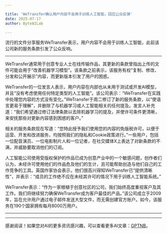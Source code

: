 ```yaml
---

title: 'WeTransfer确认用户内容不会用于训练人工智能，回应公众反弹'
date: 2025-07-17
author: ByteAILab

---
```


流行的文件分享服务WeTransfer表示，用户内容不会用于训练人工智能，此前该公司新的服务条款引发了公众反响。

---
WeTransfer通常用于创意专业人士在线传输作品，其更新的条款曾指出上传的文件可能会用于“改善机器学习模型”。该条款之前表示，该服务有权“复制、修改、分发和公开展示”内容，而更新版本引发了用户的困惑。

WeTransfer的一位发言人表示，用户内容在内部也从未用于测试或开发AI模型，并且“没有考虑使用任何特定类型的人工智能”。该公司表示：“WeTransfer在实践中处理您内容的方式没有变化。”WeTransfer于周二修订了新的服务条款，以“使语言更易于理解”，并删除了与机器学习或人工智能相关的任何提及。发言人补充道：“我们希望通过修订法律条款以去除机器学习的提及，并使许可条件更清晰，来安抚那些对更新内容感到困惑的客户。”

相关的服务条款现在写道：“您特此授予我们使用您的内容的免版税许可，以便于运营、开发和改进服务，均按照我们的隐私和Cookie政策进行。”一些用户，包括一位配音演员、一位电影制片人和一位记者，在社交媒体X上表达了对新条款的不满，并威胁要取消他们的订阅。

人工智能公司使用受版权保护的作品已成为创意产业中的一个敏感问题，创作者们认为，未经许可使用他们的作品危及他们的生计，且可能帮助创造与他们自己的工作竞争的工具。英国作家协会表示，他们很高兴得知WeTransfer已“提供清晰性”，并表示：“成员的工作绝不应在未经其许可的情况下用于训练人工智能系统。”

WeTransfer表示：“作为一家根植于创意社区的公司，我们始终高度重视客户及其工作。我们将继续努力确保WeTransfer成为客户最佳的产品。”该公司成立于2009年，旨在允许用户通过电子邮件发送大型文件，而无需创建官方账户。如今，该服务在190个国家拥有每月8000万用户。

---
---
感谢阅读！如果您对AI的更多资讯感兴趣，可以查看更多AI文章：[GPTNB](https://gptnb.com)。